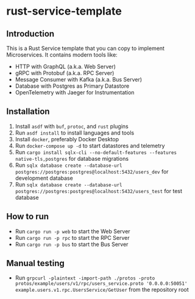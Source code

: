 # rust-service-template

## Introduction

This is a Rust Service template that you can copy to implement Microservices. It contains modern tools like:

- HTTP with GraphQL (a.k.a. Web Server)
- gRPC with Protobuf (a.k.a. RPC Server)
- Message Consumer with Kafka (a.k.a. Bus Server)
- Database with Postgres as Primary Datastore
- OpenTelemetry with Jaeger for Instrumentation

## Installation

1. Install `asdf` with `buf`, `protoc`, and `rust` plugins
2. Run `asdf install` to install languages and tools
3. Install `docker`, preferably Docker Desktop
4. Run `docker-compose up -d` to start datastores and telemetry
5. Run `cargo install sqlx-cli --no-default-features --features native-tls,postgres` for database migrations
6. Run `sqlx database create --database-url postgres://postgres:postgres@localhost:5432/users_dev` for development database
7. Run `sqlx database create --database-url postgres://postgres:postgres@localhost:5432/users_test` for test database

## How to run

- Run `cargo run -p web` to start the Web Server
- Run `cargo run -p rpc` to start the RPC Server
- Run `cargo run -p bus` to start the Bus Server

## Manual testing

- Run `grpcurl -plaintext -import-path ./protos -proto protos/example/users/v1/rpc/users_service.proto '0.0.0.0:50051' example.users.v1.rpc.UsersService/GetUser` from the repository root
